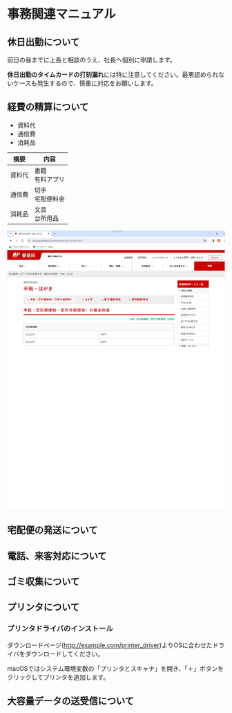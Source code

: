 # 事務関連マニュアル
## 休日出勤について
前日の昼までに上長と相談のうえ、社長へ個別に申請します。

**休日出勤のタイムカードの打刻漏れ**には特に注意してください。最悪認められないケースも発生するので、慎重に対応をお願いします。
## 経費の精算について
- 資料代
- 通信費
- 消耗品

|摘要 |内容
|-- |--
|資料代 |書籍<br>有料アプリ
|通信費 |切手<br>宅配便料金
|消耗品 |文具<br>台所用品

![切手代](img/one_price.png)
## 宅配便の発送について
## 電話、来客対応について
## ゴミ収集について
## プリンタについて
### プリンタドライバのインストール
ダウンロードページ(http://example.com/printer_driver)よりOSに合わせたドライバをダウンロードしてください。

macOSではシステム環境変数の「プリンタとスキャナ」を開き、「＋」ボタンをクリックしてプリンタを追加します。

## 大容量データの送受信について